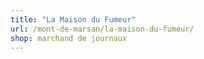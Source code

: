 ```yaml
---
title: "La Maison du Fumeur"
url: /mont-de-marsan/la-maison-du-fumeur/
shop: marchand de journaux
---
```

